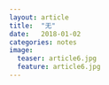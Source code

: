 ```yaml
---
layout: article
title:  "无"
date:   2018-01-02 
categories: notes
image:
  teaser: article6.jpg
  feature: article6.jpg
---
```

